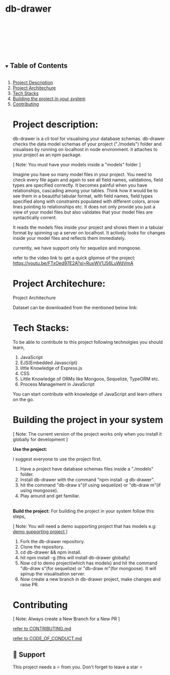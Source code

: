 
# db-drawer 

<br>
<br>
<br>
<br>
<br>
<br>


<!-- TABLE OF CONTENTS -->

<details open="open">
  <summary><h2 style="display: inline-block">Table of Contents</h2></summary>
  <ol>
    <li>
      <a href="#1 Project Description">Project Description</a>
    </li>
    <li>
      <a href="#2 Project Architechture">Project Architechure</a>
    </li>
    <li>
      <a href="#3 Tech Stacks">Tech Stacks</a>
    </li>
    <li>
      <a href="#4 Building the project in your system">Building the project in your system</a>
    </li>
    <li>
      <a href="#5 Contributing">Contributing</a>
    </li>
    

# <a name="1 Project Description">Project description:</a>


db-drawer is a cli tool for visualising your database schemas. db-drawer checks the data model schemas of your project ("./models") folder and visualises by running on localhost in node environment. it attaches to your project as an npm package.

[ Note: You must have your models inside a "models" folder ]

Imagine you have so many model files in  your project. You need to check every file again and again to see all field names, validations, field types are specified correctly. It becomes painful when you have relationships, cascading among your tables. Think how it would be to see them in a beautiful tabular format, with field names, field types specified along with constraints populated with different colors, arrow lines pointing to relationships etc. It does not only provide you just a view of your model files but also validates that your model files are syntactically corrent.

It reads the models files inside your project and shows them in a tabular format by spinning up a server on localhost. It actively looks for changes inside your model files and reflects them immediately.

currently, we have support only for sequelize and mongoose.

refer to the video link to get a quick glipmse of the project: https://youtu.be/FTxOed97E2A?si=RuxWV1J56LuWdVmA

# <a name="2 Project Architechure">Project Architechure:</a>

Project Architechure

Dataset can be downloaded from the mentioned below link:
# <a name="3 Tech Stacks">Tech Stacks:</a>

To be able to contribute to this project following technolgies you should learn,

1. JavaScript
2. EJS(Embedded Javascript)
3. little Knowledge of Express.js
4. CSS
5. Little Knowledge of ORMs like Mongoos, Sequelize, TypeORM etc.
6. Process Management in JavaScript

You can start contribute with knowledge of JavaScript and learn others on the go.


# <a name="4 Building the project in your system">Building the project in your system</a>

[ Note: The current version of the project works only when you install it globally for development ]

**Use the project:**

I suggest everyone to use the project first. 
1. Have a project have database schemas files inside a "./models" folder. 
2. Install db-drawer with the command "npm install -g db-drawer".
3. hit the command "db-draw s"(if using sequelize) or "db-draw m"(if using mongoose).
4. Play around and get familiar.

<br/>

**Build the project:**
For building the project in your system follow this steps,

[ Note: You will need a demo supporting project that has models e.g: <a href="https://github.com/Bhanu-code/next_store_api "> demo supporting project </a>]

1. Fork the db-drawer repository.
2. Clone the repository.
3. cd db-drawer && npm install.
4. hit npm install -g (this will install db-drawer globally)
5. Now cd to demo project(which has models) and hit the command "db-draw s"(for sequelize) or "db-draw m"(for mongoose). It will spinup the visualisation server.
6. Now create a new branch in db-drawer project, make changes and raise PR.



# <a name="5 Contributing">Contributing</a>

[ Note: Always create a New Branch for a New PR ]

<a href="https://github.com/Bhanu-code/db-drawer/blob/main/CONTRIBUTING.md">refer to CONTRIBUTING.md </a>

<a href="https://github.com/Bhanu-code/db-drawer/blob/main/CODE_OF_CONDUCT.md">refer to CODE_OF_CONDUCT.md </a>





## 🙏 Support

This project needs a ⭐️ from you. Don't forget to leave a star ⭐️



